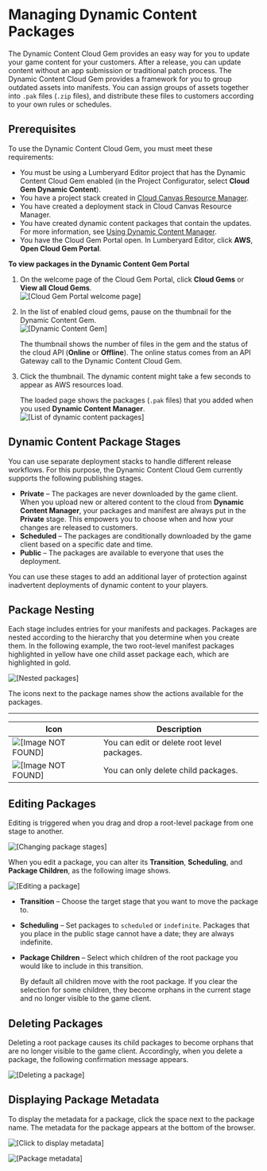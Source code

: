 # Managing Dynamic Content Packages<a name="cloud-canvas-cloud-gem-dc-managing-packages"></a>

The Dynamic Content Cloud Gem provides an easy way for you to update your game content for your customers\. After a release, you can update content without an app submission or traditional patch process\. The Dynamic Content Cloud Gem provides a framework for you to group outdated assets into manifests\. You can assign groups of assets together into `.pak` files \(`.zip` files\), and distribute these files to customers according to your own rules or schedules\.

## Prerequisites<a name="cloud-canvas-cloud-gem-dc-managing-packages-prerequisites"></a>

To use the Dynamic Content Cloud Gem, you must meet these requirements:
+ You must be using a Lumberyard Editor project that has the Dynamic Content Cloud Gem enabled \(in the Project Configurator, select **Cloud Gem Dynamic Content**\)\.
+ You have a project stack created in [Cloud Canvas Resource Manager](cloud-canvas-ui-rm-overview.md)\.
+ You have created a deployment stack in Cloud Canvas Resource Manager\.
+ You have created dynamic content packages that contain the updates\. For more information, see [Using Dynamic Content Manager](cloud-canvas-cloud-gem-dc-manager.md)\.
+ You have the Cloud Gem Portal open\. In Lumberyard Editor, click **AWS**, **Open Cloud Gem Portal**\.

**To view packages in the Dynamic Content Gem Portal**

1. On the welcome page of the Cloud Gem Portal, click **Cloud Gems** or **View all Cloud Gems**\.  
![\[Cloud Gem Portal welcome page\]](http://docs.aws.amazon.com/lumberyard/latest/userguide/images/cloud_canvas/cloud-canvas-cloud-gem-dc-managing-packages-1.png)

1. In the list of enabled cloud gems, pause on the thumbnail for the Dynamic Content Gem\.  
![\[Dynamic Content Gem\]](http://docs.aws.amazon.com/lumberyard/latest/userguide/images/cloud_canvas/cloud-canvas-cloud-gem-dc-managing-packages-2.png)

   The thumbnail shows the number of files in the gem and the status of the cloud API \(**Online** or **Offline**\)\. The online status comes from an API Gateway call to the Dynamic Content Cloud Gem\. 

1. Click the thumbnail\. The dynamic content might take a few seconds to appear as AWS resources load\.

   The loaded page shows the packages \(`.pak` files\) that you added when you used **Dynamic Content Manager**\.  
![\[List of dynamic content packages\]](http://docs.aws.amazon.com/lumberyard/latest/userguide/images/cloud_canvas/cloud-canvas-cloud-gem-dc-managing-packages-3.png)

## Dynamic Content Package Stages<a name="cloud-canvas-cloud-gem-dc-managing-packages-stages"></a>

You can use separate deployment stacks to handle different release workflows\. For this purpose, the Dynamic Content Cloud Gem currently supports the following publishing stages\.
+ **Private** – The packages are never downloaded by the game client\. When you upload new or altered content to the cloud from **Dynamic Content Manager**, your packages and manifest are always put in the **Private** stage\. This empowers you to choose when and how your changes are released to customers\.
+ **Scheduled** – The packages are conditionally downloaded by the game client based on a specific date and time\.
+ **Public** – The packages are available to everyone that uses the deployment\.

You can use these stages to add an additional layer of protection against inadvertent deployments of dynamic content to your players\.

## Package Nesting<a name="cloud-canvas-cloud-gem-dc-managing-packages-nesting"></a>

Each stage includes entries for your manifests and packages\. Packages are nested according to the hierarchy that you determine when you create them\. In the following example, the two root\-level manifest packages highlighted in yellow have one child asset package each, which are highlighted in gold\.

![\[Nested packages\]](http://docs.aws.amazon.com/lumberyard/latest/userguide/images/cloud_canvas/cloud-canvas-cloud-gem-dc-managing-packages-4.png)

The icons next to the package names show the actions available for the packages\.


****  

| Icon | Description | 
| --- | --- | 
| ![\[Image NOT FOUND\]](http://docs.aws.amazon.com/lumberyard/latest/userguide/images/cloud_canvas/cloud-canvas-cloud-gem-dc-managing-packages-5.png)  | You can edit or delete root level packages\. | 
|  ![\[Image NOT FOUND\]](http://docs.aws.amazon.com/lumberyard/latest/userguide/images/cloud_canvas/cloud-canvas-cloud-gem-dc-managing-packages-6.png)  | You can only delete child packages\. | 

## Editing Packages<a name="cloud-canvas-cloud-gem-dc-managing-packages-editing"></a>

Editing is triggered when you drag and drop a root\-level package from one stage to another\.

![\[Changing package stages\]](http://docs.aws.amazon.com/lumberyard/latest/userguide/images/cloud_canvas/cloud-canvas-cloud-gem-dc-managing-packages-7.png)

When you edit a package, you can alter its **Transition**, **Scheduling**, and **Package Children**, as the following image shows\.

![\[Editing a package\]](http://docs.aws.amazon.com/lumberyard/latest/userguide/images/cloud_canvas/cloud-canvas-cloud-gem-dc-managing-packages-8.png)
+ **Transition** – Choose the target stage that you want to move the package to\.
+ **Scheduling** – Set packages to `scheduled` or `indefinite`\. Packages that you place in the public stage cannot have a date; they are always indefinite\.
+  **Package Children** – Select which children of the root package you would like to include in this transition\.

   By default all children move with the root package\. If you clear the selection for some children, they become orphans in the current stage and no longer visible to the game client\.

## Deleting Packages<a name="cloud-canvas-cloud-gem-dc-managing-packages-deleting"></a>

Deleting a root package causes its child packages to become orphans that are no longer visible to the game client\. Accordingly, when you delete a package, the following confirmation message appears\.

![\[Deleting a package\]](http://docs.aws.amazon.com/lumberyard/latest/userguide/images/cloud_canvas/cloud-canvas-cloud-gem-dc-managing-packages-9.png)

## Displaying Package Metadata<a name="cloud-canvas-cloud-gem-dc-managing-packages-displaying-metadata"></a>

To display the metadata for a package, click the space next to the package name\. The metadata for the package appears at the bottom of the browser\.

![\[Click to display metadata\]](http://docs.aws.amazon.com/lumberyard/latest/userguide/images/cloud_canvas/cloud-canvas-cloud-gem-dc-managing-packages-10.png)

![\[Package metadata\]](http://docs.aws.amazon.com/lumberyard/latest/userguide/images/cloud_canvas/cloud-canvas-cloud-gem-dc-managing-packages-11.png)